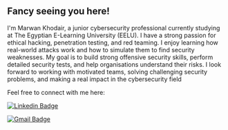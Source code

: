 ## Fancy seeing you here!

I'm Marwan Khodair, a junior cybersecurity professional currently studying at The Egyptian E-Learning University (EELU). I have a strong passion for ethical hacking, penetration testing, and red teaming. I enjoy learning how real-world attacks work and how to simulate them to find security weaknesses. My goal is to build strong offensive security skills, perform detailed security tests, and help organisations understand their risks. I look forward to working with motivated teams, solving challenging security problems, and making a real impact in the cybersecurity field

Feel free to connect with me here:

[![Linkedin Badge](https://img.shields.io/badge/LinkedIn-marwankhodair-blue?style=flat-square&logo=linkedin&logoColor=white)](https://www.linkedin.com/in/marwan-khodair)

[![Gmail Badge](https://img.shields.io/badge/-marwankhodair@gmail.com-c14438?style=flat-square&logo=Gmail&logoColor=white&link=mailto:mohamedmosa6000@gmail.com)](mailto:marwankhodair0@gmail.com)


